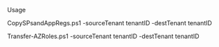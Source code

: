 Usage

CopySPsandAppRegs.ps1 -sourceTenant tenantID -destTenant tenantID

Transfer-AZRoles.ps1 -sourceTenant tenantID -destTenant tenantID